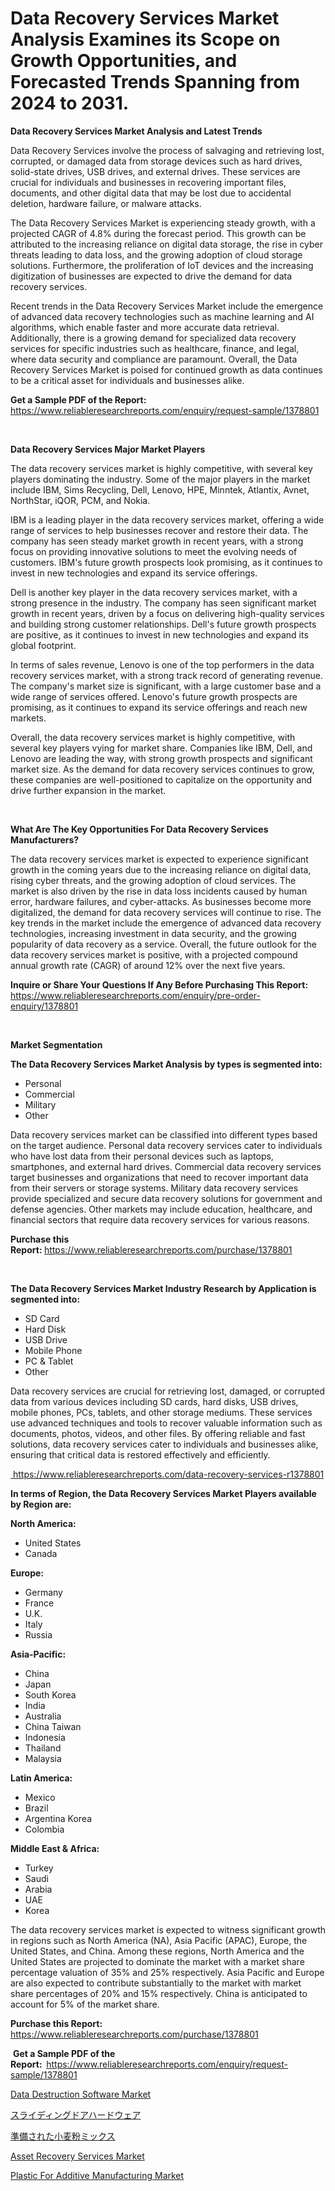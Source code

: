 <p><h1>Data Recovery Services Market Analysis Examines its Scope on Growth Opportunities, and Forecasted Trends Spanning from 2024 to 2031.</h1></p><p><strong>Data Recovery Services Market Analysis and Latest Trends</strong></p>
<p><p>Data Recovery Services involve the process of salvaging and retrieving lost, corrupted, or damaged data from storage devices such as hard drives, solid-state drives, USB drives, and external drives. These services are crucial for individuals and businesses in recovering important files, documents, and other digital data that may be lost due to accidental deletion, hardware failure, or malware attacks.</p><p>The Data Recovery Services Market is experiencing steady growth, with a projected CAGR of 4.8% during the forecast period. This growth can be attributed to the increasing reliance on digital data storage, the rise in cyber threats leading to data loss, and the growing adoption of cloud storage solutions. Furthermore, the proliferation of IoT devices and the increasing digitization of businesses are expected to drive the demand for data recovery services.</p><p>Recent trends in the Data Recovery Services Market include the emergence of advanced data recovery technologies such as machine learning and AI algorithms, which enable faster and more accurate data retrieval. Additionally, there is a growing demand for specialized data recovery services for specific industries such as healthcare, finance, and legal, where data security and compliance are paramount. Overall, the Data Recovery Services Market is poised for continued growth as data continues to be a critical asset for individuals and businesses alike.</p></p>
<p><strong>Get a Sample PDF of the Report:&nbsp;</strong> <a href="https://www.reliableresearchreports.com/enquiry/request-sample/1378801">https://www.reliableresearchreports.com/enquiry/request-sample/1378801</a></p>
<p>&nbsp;</p>
<p><strong>Data Recovery Services Major Market Players</strong></p>
<p><p>The data recovery services market is highly competitive, with several key players dominating the industry. Some of the major players in the market include IBM, Sims Recycling, Dell, Lenovo, HPE, Minntek, Atlantix, Avnet, NorthStar, iQOR, PCM, and Nokia.</p><p>IBM is a leading player in the data recovery services market, offering a wide range of services to help businesses recover and restore their data. The company has seen steady market growth in recent years, with a strong focus on providing innovative solutions to meet the evolving needs of customers. IBM's future growth prospects look promising, as it continues to invest in new technologies and expand its service offerings.</p><p>Dell is another key player in the data recovery services market, with a strong presence in the industry. The company has seen significant market growth in recent years, driven by a focus on delivering high-quality services and building strong customer relationships. Dell's future growth prospects are positive, as it continues to invest in new technologies and expand its global footprint.</p><p>In terms of sales revenue, Lenovo is one of the top performers in the data recovery services market, with a strong track record of generating revenue. The company's market size is significant, with a large customer base and a wide range of services offered. Lenovo's future growth prospects are promising, as it continues to expand its service offerings and reach new markets.</p><p>Overall, the data recovery services market is highly competitive, with several key players vying for market share. Companies like IBM, Dell, and Lenovo are leading the way, with strong growth prospects and significant market size. As the demand for data recovery services continues to grow, these companies are well-positioned to capitalize on the opportunity and drive further expansion in the market.</p></p>
<p>&nbsp;</p>
<p><strong>What Are The Key Opportunities For Data Recovery Services Manufacturers?</strong></p>
<p><p>The data recovery services market is expected to experience significant growth in the coming years due to the increasing reliance on digital data, rising cyber threats, and the growing adoption of cloud services. The market is also driven by the rise in data loss incidents caused by human error, hardware failures, and cyber-attacks. As businesses become more digitalized, the demand for data recovery services will continue to rise. The key trends in the market include the emergence of advanced data recovery technologies, increasing investment in data security, and the growing popularity of data recovery as a service. Overall, the future outlook for the data recovery services market is positive, with a projected compound annual growth rate (CAGR) of around 12% over the next five years.</p></p>
<p><strong>Inquire or Share Your Questions If Any Before Purchasing This Report:</strong> <a href="https://www.reliableresearchreports.com/enquiry/pre-order-enquiry/1378801">https://www.reliableresearchreports.com/enquiry/pre-order-enquiry/1378801</a></p>
<p>&nbsp;</p>
<p><strong>Market Segmentation</strong></p>
<p><strong>The Data Recovery Services Market Analysis by types is segmented into:</strong></p>
<p><ul><li>Personal</li><li>Commercial</li><li>Military</li><li>Other</li></ul></p>
<p><p>Data recovery services market can be classified into different types based on the target audience. Personal data recovery services cater to individuals who have lost data from their personal devices such as laptops, smartphones, and external hard drives. Commercial data recovery services target businesses and organizations that need to recover important data from their servers or storage systems. Military data recovery services provide specialized and secure data recovery solutions for government and defense agencies. Other markets may include education, healthcare, and financial sectors that require data recovery services for various reasons.</p></p>
<p><strong>Purchase this Report:&nbsp;</strong><a href="https://www.reliableresearchreports.com/purchase/1378801">https://www.reliableresearchreports.com/purchase/1378801</a></p>
<p>&nbsp;</p>
<p><strong>The Data Recovery Services Market Industry Research by Application is segmented into:</strong></p>
<p><ul><li>SD Card</li><li>Hard Disk</li><li>USB Drive</li><li>Mobile Phone</li><li>PC & Tablet</li><li>Other</li></ul></p>
<p><p>Data recovery services are crucial for retrieving lost, damaged, or corrupted data from various devices including SD cards, hard disks, USB drives, mobile phones, PCs, tablets, and other storage mediums. These services use advanced techniques and tools to recover valuable information such as documents, photos, videos, and other files. By offering reliable and fast solutions, data recovery services cater to individuals and businesses alike, ensuring that critical data is restored effectively and efficiently.</p></p>
<p><a href="https://www.reliableresearchreports.com/data-recovery-services-r1378801">&nbsp;https://www.reliableresearchreports.com/data-recovery-services-r1378801</a></p>
<p><strong>In terms of Region, the Data Recovery Services Market Players available by Region are:</strong></p>
<p>
    <p> <strong> North America: </strong>
        <ul>
            <li>United States</li>
            <li>Canada</li>
        </ul>
        </p> 
    <p> <strong> Europe: </strong>
        <ul>
            <li>Germany</li>
            <li>France</li>
            <li>U.K.</li>
            <li>Italy</li>
            <li>Russia</li>
        </ul>
        </p> 
    <p> <strong> Asia-Pacific: </strong>
        <ul>
            <li>China</li>
            <li>Japan</li>
            <li>South Korea</li>
            <li>India</li>
            <li>Australia</li>
            <li>China Taiwan</li>
            <li>Indonesia</li>
            <li>Thailand</li>
            <li>Malaysia</li>
        </ul>
        </p> 
    <p> <strong> Latin America: </strong>
        <ul>
            <li>Mexico</li>
            <li>Brazil</li>
            <li>Argentina Korea</li>
            <li>Colombia</li>
        </ul>
        </p> 
    <p> <strong> Middle East & Africa: </strong>
        <ul>
            <li>Turkey</li>
            <li>Saudi</li>
            <li>Arabia</li>
            <li>UAE</li>
            <li>Korea</li>
        </ul>
    </p>
    </p>
<p><p>The data recovery services market is expected to witness significant growth in regions such as North America (NA), Asia Pacific (APAC), Europe, the United States, and China. Among these regions, North America and the United States are projected to dominate the market with a market share percentage valuation of 35% and 25% respectively. Asia Pacific and Europe are also expected to contribute substantially to the market with market share percentages of 20% and 15% respectively. China is anticipated to account for 5% of the market share.</p></p>
<p><strong>Purchase this Report: </strong><a href="https://www.reliableresearchreports.com/purchase/1378801">https://www.reliableresearchreports.com/purchase/1378801</a></p>
<p>&nbsp;<strong>Get a Sample PDF of the Report:&nbsp;&nbsp;</strong><a href="https://www.reliableresearchreports.com/enquiry/request-sample/1378801">https://www.reliableresearchreports.com/enquiry/request-sample/1378801</a></p>
<p><strong></strong></p>
<p><p><a href="https://github.com/MaraKoelpin2023/Market-Research-Report-List-1/blob/main/data-destruction-software-market.md">Data Destruction Software Market</a></p><p><a href="https://github.com/KaydenJohns1964/Market-Research-Report-List-1/blob/main/993630859624.md">スライディングドアハードウェア</a></p><p><a href="https://github.com/decker5351/Market-Research-Report-List-1/blob/main/167729259625.md">準備された小麦粉ミックス</a></p><p><a href="https://github.com/maudAbbott7/Market-Research-Report-List-1/blob/main/asset-recovery-services-market.md">Asset Recovery Services Market</a></p><p><a href="https://issuu.com/reportprime-2/docs/plastic-for-additive-manufacturing-market-size-203">Plastic For Additive Manufacturing Market</a></p></p>